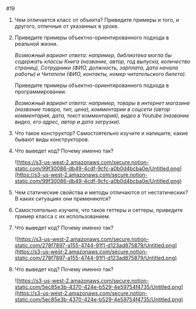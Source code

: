 #19
1. Чем отличается класс от объекта? Приведите примеры и того, и другого, отличные от указанных в уроке.
2. Приведите примеры объектно-ориентированного подхода в реальной жизни. 
    
    *Возможный вариант ответа: например, библиотека могла бы содержать классы Книга (название, автор, год выпуска, количество страниц), Сотрудники (ФИО, должность, зарплата, дата начала работы) и Читатели (ФИО, контакты, номер читательского билета).*
    
    Приведите примеры объектно-ориентированного подхода в программировании. 
    
    *Возможный вариант ответа: например, товары в интернет магазине (название товара, тип, цена), комментарии в соцсети (автор комментария, дата, текст комментария), видео в Youtube (название видео, его адрес, автор и дата загрузки).*
    
3. Что такое конструктор? Самостоятельно изучите и напишите, какие бывают виды конструкторов.
4. Что выведет код? Почему именно так? 
    
    ![https://s3-us-west-2.amazonaws.com/secure.notion-static.com/99f30086-db49-4cdf-9cfc-a0b0d4bcba0e/Untitled.png](https://s3-us-west-2.amazonaws.com/secure.notion-static.com/99f30086-db49-4cdf-9cfc-a0b0d4bcba0e/Untitled.png)
    
5. Чем статические свойства и методы отличаются от нестатических? В каких ситуациях они применяются?
6. Самостоятельно изучите, что такое геттеры и сеттеры, приведите пример класса с их использованием.
7. Что выведет код? Почему именно так?
    
    ![https://s3-us-west-2.amazonaws.com/secure.notion-static.com/278f7897-a155-4744-91f1-d123ad875879/Untitled.png](https://s3-us-west-2.amazonaws.com/secure.notion-static.com/278f7897-a155-4744-91f1-d123ad875879/Untitled.png)
    
8.  Что выведет код? Почему именно так?
    
    ![https://s3-us-west-2.amazonaws.com/secure.notion-static.com/5ec85e3b-4370-424e-b529-4e59754f4735/Untitled.png](https://s3-us-west-2.amazonaws.com/secure.notion-static.com/5ec85e3b-4370-424e-b529-4e59754f4735/Untitled.png)